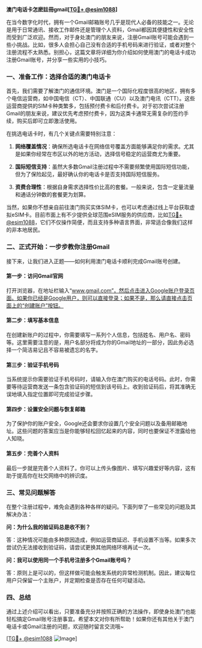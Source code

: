 **澳门电话卡怎麽註冊gmail[[TG💪+ @esim1088](https://t.me/s/esim1088)]**

在当今数字化时代，拥有一个Gmail邮箱账号几乎是现代人必备的技能之一。无论是用于日常通讯、接收工作邮件还是管理个人资料，Gmail都因其便捷性和安全性而受到广泛欢迎。然而，对于身处澳门的朋友来说，注册Gmail账号可能会遇到一些小挑战。比如，很多人会担心自己没有合适的手机号码来进行验证，或者对整个注册流程不太熟悉。别担心，这篇文章将详细为你介绍如何使用澳门的电话卡成功注册Gmail账号，并分享一些实用的小技巧。

### 一、准备工作：选择合适的澳门电话卡

首先，我们需要了解澳门的通信环境。澳门是一个国际化程度很高的地区，拥有多个电信运营商，如中国电信（CT）、中国联通（CU）以及澳门电讯（CTT）。这些运营商提供的SIM卡种类繁多，包括预付费卡和后付费卡。对于初次尝试注册Gmail的朋友来说，建议优先考虑预付费卡，因为这类卡通常无需复杂的签约手续，购买后即可立即激活使用。

在挑选电话卡时，有几个关键点需要特别注意：

1. **网络覆盖情况**：确保所选电话卡在网络信号覆盖方面能够满足你的需求。尤其是如果你经常在市区以外的地方活动，选择信号稳定的运营商尤为重要。
   
2. **国际短信支持**：虽然大多数Gmail注册过程中不需要频繁使用国际短信功能，但为了保险起见，最好确认你的电话卡是否支持国际短信服务。

3. **资费合理性**：根据自身需求选择性价比高的套餐。一般来说，包含一定量流量和通话分钟数的套餐更为划算。

当然，如果你不想亲自前往澳门购买实体SIM卡，也可以考虑通过线上平台获取虚拟eSIM卡。目前市面上有不少提供全球范围eSIM服务的供应商，比如[TG💪+ @esim1088](https://t.me/s/esim1088)，它们不仅操作简便，而且支持多种语言界面，非常适合像我们这样的非本地居民。

### 二、正式开始：一步步教你注册Gmail

接下来，让我们进入正题——如何利用澳门电话卡顺利完成Gmail账号创建。

#### 第一步：访问Gmail官网

打开浏览器，在地址栏输入“www.gmail.com”，然后点击进入Google账户登录页面。如果你已经是Google用户，则可以直接登录；如果不是，那么请直接点击页面上的“创建账户”按钮。

#### 第二步：填写基本信息

在创建新账户的过程中，你需要填写一系列个人信息，包括姓名、用户名、密码等。这里需要注意的是，用户名部分将成为你的Gmail地址的一部分，因此务必选择一个简洁易记且不容易被遗忘的名字。

#### 第三步：验证手机号码

当系统提示你需要验证手机号码时，请输入你在澳门购买的电话号码。此时，你需要等待运营商发送一条包含验证码的短信到该号码上。收到验证码后，将其准确无误地填入指定位置即可完成验证步骤。

#### 第四步：设置安全问题与恢复邮箱

为了保护你的账户安全，Google还会要求你设置几个安全问题以及备用邮箱地址。这些问题的答案应当是你能够轻松回忆起来的内容，同时也要保证不泄露给他人知晓。

#### 第五步：完善个人资料

最后一步就是完善个人资料了。你可以上传头像图片、填写兴趣爱好等内容，这有助于提高你在社交网络中的辨识度。

### 三、常见问题解答

在整个注册过程中，难免会遇到各种各样的疑问。下面列举了一些常见的问题及其解决办法：

**问：为什么我的验证码总是收不到？**

答：这种情况可能由多种原因造成，例如运营商延迟、手机设置不当等。如果多次尝试仍无法接收到验证码，请尝试更换其他网络环境再试一次。

**问：我可以使用同一个手机号注册多个Gmail账号吗？**

答：原则上是可以的，但这样做可能会触发系统的异常检测机制。因此，建议每位用户只保留一个主账户，并定期检查是否存在任何可疑活动。

### 四、总结

通过上述介绍可以看出，只要准备充分并按照正确的方法操作，即使身处澳门也能轻松搞定Gmail账号注册事宜。希望本文对你有所帮助！如果你还有其他关于澳门电话卡或Gmail注册的问题，欢迎随时留言交流哦~

[[TG💪+ @esim1088](https://t.me/s/esim1088) ![Image](https://i.postimg.cc/4NQfJmqS/Snipaste-2025-05-13-00-14-12.png)]
